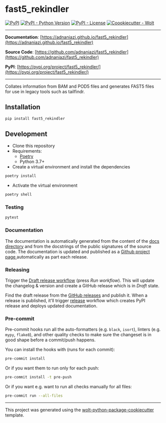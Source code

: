 # fast5_rekindler

[![PyPI](https://img.shields.io/pypi/v/fast5_rekindler?style=flat-square)](https://pypi.python.org/pypi/fast5_rekindler/)
[![PyPI - Python Version](https://img.shields.io/pypi/pyversions/fast5_rekindler?style=flat-square)](https://pypi.python.org/pypi/fast5_rekindler/)
[![PyPI - License](https://img.shields.io/pypi/l/fast5_rekindler?style=flat-square)](https://pypi.python.org/pypi/fast5_rekindler/)
[![Coookiecutter - Wolt](https://img.shields.io/badge/cookiecutter-Wolt-00c2e8?style=flat-square&logo=cookiecutter&logoColor=D4AA00&link=https://github.com/woltapp/wolt-python-package-cookiecutter)](https://github.com/woltapp/wolt-python-package-cookiecutter)


---

**Documentation**: [https://adnaniazi.github.io/fast5_rekindler](https://adnaniazi.github.io/fast5_rekindler)

**Source Code**: [https://github.com/adnaniazi/fast5_rekindler](https://github.com/adnaniazi/fast5_rekindler)

**PyPI**: [https://pypi.org/project/fast5_rekindler/](https://pypi.org/project/fast5_rekindler/)

---

Collates information from BAM and POD5 files and generates FAST5 files for use in legacy tools such as tailfindr.

## Installation

```sh
pip install fast5_rekindler
```

## Development

* Clone this repository
* Requirements:
  * [Poetry](https://python-poetry.org/)
  * Python 3.7+
* Create a virtual environment and install the dependencies

```sh
poetry install
```

* Activate the virtual environment

```sh
poetry shell
```

### Testing

```sh
pytest
```

### Documentation

The documentation is automatically generated from the content of the [docs directory](./docs) and from the docstrings
 of the public signatures of the source code. The documentation is updated and published as a [Github project page
 ](https://pages.github.com/) automatically as part each release.

### Releasing

Trigger the [Draft release workflow](https://github.com/adnaniazi/fast5_rekindler/actions/workflows/draft_release.yml)
(press _Run workflow_). This will update the changelog & version and create a GitHub release which is in _Draft_ state.

Find the draft release from the
[GitHub releases](https://github.com/adnaniazi/fast5_rekindler/releases) and publish it. When
 a release is published, it'll trigger [release](https://github.com/adnaniazi/fast5_rekindler/blob/master/.github/workflows/release.yml) workflow which creates PyPI
 release and deploys updated documentation.

### Pre-commit

Pre-commit hooks run all the auto-formatters (e.g. `black`, `isort`), linters (e.g. `mypy`, `flake8`), and other quality
 checks to make sure the changeset is in good shape before a commit/push happens.

You can install the hooks with (runs for each commit):

```sh
pre-commit install
```

Or if you want them to run only for each push:

```sh
pre-commit install -t pre-push
```

Or if you want e.g. want to run all checks manually for all files:

```sh
pre-commit run --all-files
```

---

This project was generated using the [wolt-python-package-cookiecutter](https://github.com/woltapp/wolt-python-package-cookiecutter) template.
